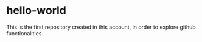 # hello-world
This is the first repository created in this account, in order to explore github functionalities.
